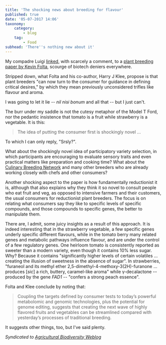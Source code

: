 ```yaml
---
title: 'The shocking news about breeding for flavour'
published: true
date: '05-07-2017 14:06'
taxonomy:
    category:
        - blog
    tag:
        - Food
subhead: 'There''s nothing new about it'
---
```


My compadre Luigi [linked](http://agro.biodiver.se/2017/07/brainfood-taste-breeding-cat-domestication/), with scarcely a comment, to a [plant breeding paper by Kevin Folta](http://www.nature.com/articles/hortres201632), scourge of biotech deniers everywhere.

Stripped down, what Folta and his co-author, Harry J Klee, propose is that plant breeders "can now turn to the consumer for guidance in defining critical desires," by which they mean previously unconsidered trifles like flavour and aroma.

I was going to let it lie -- *nil nisi bonum* and all that -- but I just can't.
 
The burr under my saddle is not the cutesy metaphor of the Model T Ford, nor the pedantic insistence that tomato is a fruit while strawberry is a vegetable. It is this:

> The idea of putting the consumer first is shockingly novel ...

To which I can only reply, "Srsly?".

What about the shockingly novel idea of participatory variety selection, in which participants are encouraging to evaluate sensory traits and even practical matters like preparation and cooking time? What about the [Culinary Breeding Network](http://www.culinarybreedingnetwork.com) and many other breeders who are already working closely with chefs and other consumers?

Another shocking aspect to the paper is how fundamentally reductionist it is, although that also explains why they think it so novel to consult people who eat fruit and veg, as opposed to intensive farmers and their customers, the usual consumers for reductionist plant breeders. The focus is on relating what consumers say they like to specific levels of specific compounds, and those compounds to specific genes, the better to manipulate them.

There are, I admit, some juicy insights as a result of this approach.  It is indeed interesting that in the strawberry vegetable, a few specific genes underly specific different flavours, while in the tomato berry many related genes and metabolic pathways influence flavour, and are under the control of a few regulatory genes. One heirloom tomato is consistently reported as sweeter than a modern variety, even though it contains 10% less sugar. Why? Because it contains "significantly higher levels of certain volatiles ... creating the illusion of sweetness in the absence of sugar". In strawberries,  "furaneol and its methyl ether 2,5-dimethyl-4-methoxy-3(2H)-furanone ... produces [*sic*] a rich, buttery, caramel-like aroma" while γ-decalactone -- produced by the gene *FAD1* -- "confers a strong peach essence". 

Folta and Klee conclude by noting that:

> Coupling the targets defined by consumer tests to today’s powerful metabolomic and genomic technologies, plus the potential for genome editing, suggests that creating the next wave of highly flavored fruits and vegetables can be streamlined compared with yesterday’s processes of traditional breeding.

It suggests other things, too, but I've said plenty.

*Syndicated to [Agricultural Biodiversity Weblog](http://agro.biodiver.se/2017/07/the-shocking-news-about-breeding-for-flavour/)*

